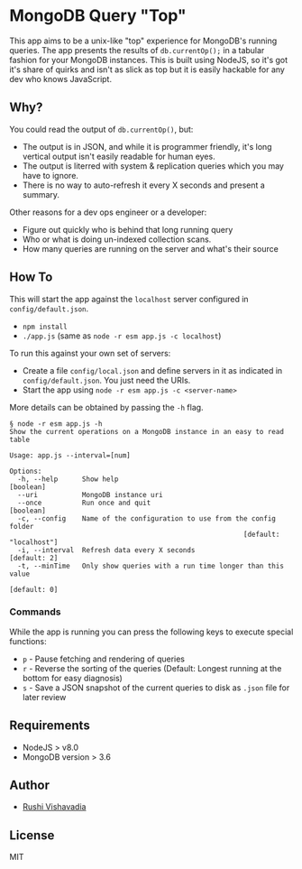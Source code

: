 # MongoDB Query "Top"

This app aims to be a unix-like "top" experience for MongoDB's running queries. The app presents the results of `db.currentOp();` in a tabular fashion for your MongoDB instances. This is built using NodeJS, so it's got it's share of quirks and isn't as slick as top but it is easily hackable for any dev who knows JavaScript.

## Why?

You could read the output of `db.currentOp()`, but:
* The output is in JSON, and while it is programmer friendly, it's long vertical output isn't easily readable for human eyes.
* The output is literred with system & replication queries which you may have to ignore.
* There is no way to auto-refresh it every X seconds and present a summary.

Other reasons for a dev ops engineer or a developer:
* Figure out quickly who is behind that long running query
* Who or what is doing un-indexed collection scans.
* How many queries are running on the server and what's their source

## How To

This will start the app against the `localhost` server configured in `config/default.json`.
* `npm install`
* `./app.js` (same as `node -r esm app.js -c localhost`)

To run this against your own set of servers:
* Create a file `config/local.json` and define servers in it as indicated in `config/default.json`. You just need the URIs.
* Start the app using `node -r esm app.js -c <server-name>`

More details can be obtained by passing the `-h` flag.
```
§ node -r esm app.js -h
Show the current operations on a MongoDB instance in an easy to read table

Usage: app.js --interval=[num]

Options:
  -h, --help      Show help                                            [boolean]
  --uri           MongoDB instance uri
  --once          Run once and quit                                    [boolean]
  -c, --config    Name of the configuration to use from the config folder
                                                          [default: "localhost"]
  -i, --interval  Refresh data every X seconds                      [default: 2]
  -t, --minTime   Only show queries with a run time longer than this value
                                                                    [default: 0]
```

### Commands

While the app is running you can press the following keys to execute special functions:
* `p` - Pause fetching and rendering of queries
* `r` - Reverse the sorting of the queries (Default: Longest running at the bottom for easy diagnosis)
* `s` - Save a JSON snapshot of the current queries to disk as `.json` file for later review

## Requirements

* NodeJS > v8.0
* MongoDB version > 3.6

## Author

* [Rushi Vishavadia](https://github.com/rushi)

## License

MIT
